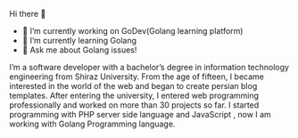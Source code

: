  Hi there 👋
- 🔭 I’m currently working on GoDev(Golang learning platform)
- 🌱 I’m currently learning Golang
- 💬 Ask me about Golang issues!

I’m a software developer with a bachelor’s degree in information technology engineering from Shiraz University.
From the age of fifteen, I became interested in the world of the web and began to create persian blog templates. After entering the university, I entered web programming professionally and worked on more than 30 projects so far.
I started programming with PHP server side language and JavaScript , now I am working with Golang Programming language.






